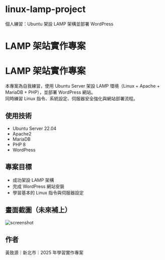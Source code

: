 # linux-lamp-project
個人練習：Ubuntu 架設 LAMP 架構並部署 WordPress

# LAMP 架站實作專案
# LAMP 架站實作專案

本專案為自我練習，使用 Ubuntu Server 架設 LAMP 環境（Linux + Apache + MariaDB + PHP），並部署 WordPress 網站。  
同時練習 Linux 指令、系統設定、伺服器安全強化與網站部署流程。

## 使用技術
- Ubuntu Server 22.04
- Apache2
- MariaDB
- PHP 8
- WordPress

## 專案目標
- 成功架設 LAMP 架構
- 完成 WordPress 網站安裝
- 學習基本的 Linux 指令與伺服器設定

## 畫面截圖（未來補上）
![screenshot](screenshots/install-page.png)

## 作者
黃致源｜新北市｜2025 年學習實作專案
